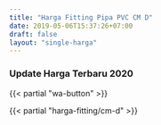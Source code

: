 ```yaml
---
title: "Harga Fitting Pipa PVC CM D"
date: 2019-05-06T15:37:26+07:00
draft: false
layout: "single-harga"
---
```


### Update Harga Terbaru 2020

{{< partial "wa-button" >}}

{{< partial "harga-fitting/cm-d" >}}